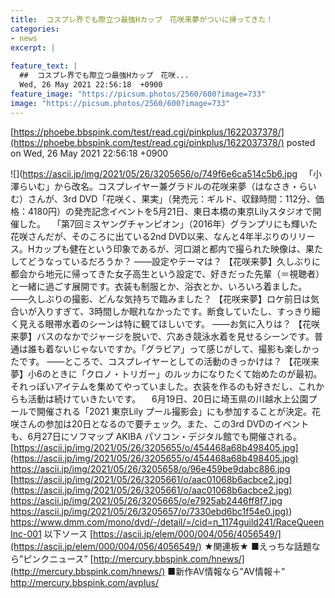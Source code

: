 ```yaml
---
title:  コスプレ界でも際立つ最強Hカップ　花咲来夢がついに帰ってきた！ 	
categories:
- news
excerpt: |
  
feature_text: |
  ##  コスプレ界でも際立つ最強Hカップ　花咲...
  Wed, 26 May 2021 22:56:18  +0900
feature_image: "https://picsum.photos/2560/600?image=733"
image: "https://picsum.photos/2560/600?image=733"
---
```


[https://phoebe.bbspink.com/test/read.cgi/pinkplus/1622037378/](https://phoebe.bbspink.com/test/read.cgi/pinkplus/1622037378/)
posted on Wed, 26 May 2021 22:56:18  +0900

<!--more-->

![](https://ascii.jp/img/2021/05/26/3205656/o/749f6e6ca514c5b6.jpg 　「小澤らいむ」から改名。コスプレイヤー兼グラドルの花咲来夢（はなさき・らいむ）さんが、3rd DVD「花咲く、果実」（発売元：ギルド、収録時間：112分、価格：4180円）の発売記念イベントを5月21日、東日本橋の東京Lilyスタジオで開催した。 　「第7回ミスヤングチャンピオン」（2016年）グランプリにも輝いた花咲さんだが、そのころに出ている2nd DVD以来、なんと4年半ぶりのリリース。Hカップも健在という印象であるが、河口湖と都内で撮られた映像は、果たしてどうなっているだろうか？ ——設定やテーマは？ 【花咲来夢】久しぶりに都会から地元に帰ってきた女子高生という設定で、好きだった先輩（＝視聴者）と一緒に過ごす展開です。衣装も制服とか、浴衣とか、いろいろ着ました。 ——久しぶりの撮影、どんな気持ちで臨みました？ 【花咲来夢】ロケ前日は気合いが入りすぎて、3時間しか眠れなかったです。断食していたし、すっきり細く見える眼帯水着のシーンは特に観てほしいです。 ——お気に入りは？ 【花咲来夢】バスのなかでジャージを脱いで、穴あき競泳水着を見せるシーンです。普通は誰も着ないじゃないですか。「グラビア」って感じがして、撮影も楽しかったです。 ——ところで、コスプレイヤーとしての活動のきっかけは？ 【花咲来夢】小6のときに「クロノ・トリガー」のルッカになりたくて始めたのが最初。それっぽいアイテムを集めてやっていました。衣装を作るのも好きだし、これからも活動は続けていきたいです。 　6月19日、20日に埼玉県の川越水上公園プールで開催される「2021 東京Lily プール撮影会」にも参加することが決定。花咲さんの参加は20日となるので要チェック。また、この3rd DVDのイベントも、6月27日にソフマップ AKIBA パソコン・デジタル館でも開催される。 [https://ascii.jp/img/2021/05/26/3205655/o/454468a68b498405.jpg](https://ascii.jp/img/2021/05/26/3205655/o/454468a68b498405.jpg) https://ascii.jp/img/2021/05/26/3205658/o/96e459be9dabc886.jpg [https://ascii.jp/img/2021/05/26/3205661/o/aac01068b6acbce2.jpg](https://ascii.jp/img/2021/05/26/3205661/o/aac01068b6acbce2.jpg) https://ascii.jp/img/2021/05/26/3205665/o/e7925ab2446ff8f7.jpg [https://ascii.jp/img/2021/05/26/3205657/o/7330ebd6bc1f54e0.jpg)](https://ascii.jp/img/2021/05/26/3205657/o/7330ebd6bc1f54e0.jpg)) https://www.dmm.com/mono/dvd/-/detail/=/cid=n_1174guild241/RaceQueenInc-001 以下ソース [https://ascii.jp/elem/000/004/056/4056549/](https://ascii.jp/elem/000/004/056/4056549/) ★関連板★ ■えっちな話題なら”ピンクニュース” [http://mercury.bbspink.com/hnews/](http://mercury.bbspink.com/hnews/) ■新作AV情報なら”AV情報＋” http://mercury.bbspink.com/avplus/
